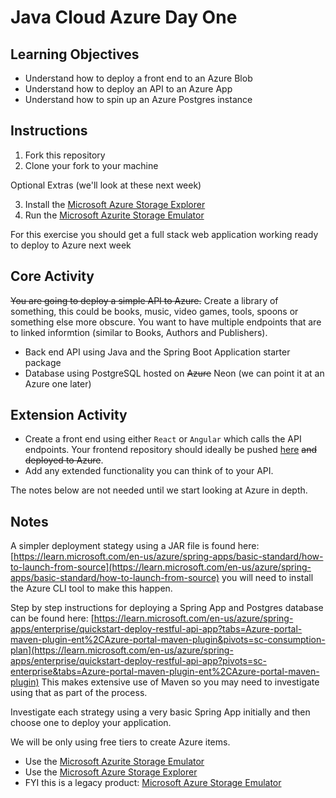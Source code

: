 # Java Cloud Azure Day One

## Learning Objectives

- Understand how to deploy a front end to an Azure Blob
- Understand how to deploy an API to an Azure App
- Understand how to spin up an Azure Postgres instance

## Instructions

1. Fork this repository
2. Clone your fork to your machine
   
Optional Extras (we'll look at these next week)

3. Install the [Microsoft Azure Storage Explorer](https://azure.microsoft.com/en-us/products/storage/storage-explorer/)
4. Run the [Microsoft Azurite Storage Emulator](https://learn.microsoft.com/en-us/azure/storage/common/storage-use-azurite?tabs=visual-studio%2Cblob-storage)

For this exercise you should get a full stack web application working ready to deploy to Azure next week

## Core Activity
 
~~You are going to deploy a simple API to Azure.~~  Create a library of something, this could be books, music, video games, tools, spoons or something else more obscure. You want to have multiple endpoints that are to linked informtion (similar to Books, Authors and Publishers).

- Back end API using Java and the Spring Boot Application starter package
- Database using PostgreSQL hosted on ~~Azure~~ Neon (we can point it at an Azure one later)

## Extension Activity

- Create a front end using either `React` or `Angular` which calls the API endpoints.  Your frontend repository should ideally be pushed [here](https://github.com/boolean-uk/java-cloud-azure-day-1-frontend) ~~and deployed to Azure~~.
- Add any extended functionality you can think of to your API.

The notes below are not needed until we start looking at Azure in depth.

## Notes

A simpler deployment stategy using a JAR file is found here: [https://learn.microsoft.com/en-us/azure/spring-apps/basic-standard/how-to-launch-from-source](https://learn.microsoft.com/en-us/azure/spring-apps/basic-standard/how-to-launch-from-source) you will need to install the Azure CLI tool to make this happen.

Step by step instructions for deploying a Spring App and Postgres database can be found here: [https://learn.microsoft.com/en-us/azure/spring-apps/enterprise/quickstart-deploy-restful-api-app?tabs=Azure-portal-maven-plugin-ent%2CAzure-portal-maven-plugin&pivots=sc-consumption-plan](https://learn.microsoft.com/en-us/azure/spring-apps/enterprise/quickstart-deploy-restful-api-app?pivots=sc-enterprise&tabs=Azure-portal-maven-plugin-ent%2CAzure-portal-maven-plugin) This makes extensive use of Maven so you may need to investigate using that as part of the process.

Investigate each strategy using a very basic Spring App initially and then choose one to deploy your application.

We will be only using free tiers to create Azure items.

- Use the [Microsoft Azurite Storage Emulator](https://learn.microsoft.com/en-us/azure/storage/common/storage-use-azurite?tabs=visual-studio%2Cblob-storage)
- Use the [Microsoft Azure Storage Explorer](https://azure.microsoft.com/en-us/products/storage/storage-explorer/)
- FYI this is a legacy product: [Microsoft Azure Storage Emulator](https://learn.microsoft.com/en-us/azure/storage/common/storage-use-emulator)
